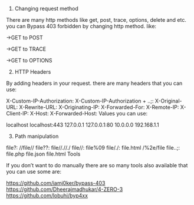 1. Changing request method

There are many http methods like get, post, trace, options, delete and etc. you can Bypass 403 forbidden by changing http method. like:

→GET to POST

→GET to TRACE

→GET to OPTIONS

2. HTTP Headers

By adding headers in your request. there are many headers that you can use:

X-Custom-IP-Authorization:
X-Custom-IP-Authorization + ..;:
X-Original-URL:
X-Rewrite-URL:
X-Originating-IP:
X-Forwarded-For:
X-Remote-IP:
X-Client-IP:
X-Host:
X-Forwarded-Host:
Values you can use:

localhost
localhost:443
127.0.0.1
127.0.0.1:80
10.0.0.0
192.168.1.1

3. Path manipulation

file?:
//file//
file??:
file//.//./
file//:
file%09
file/./:
file.html
/%2e/file
file..;:
file.php
file.json
file.html
Tools

If you don’t want to do manually there are so many tools also available that you can use some are:

https://github.com/iamj0ker/bypass-403
https://github.com/Dheerajmadhukar/4-ZERO-3
https://github.com/lobuhi/byp4xx
